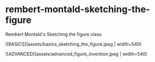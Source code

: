 # rembert-montald-sketching-the-figure

Rembert Montald's Sketching the figure class.

![BASICS](assets/basics_sketching_the_figure.jpeg | width=540)

![ADVANCED](assets/advanced_figure_invention.jpeg | width=540)
